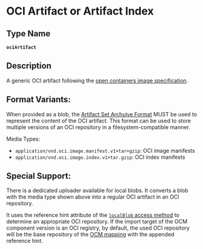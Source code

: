 # OCI Artifact or Artifact Index

## Type Name
**`ociArtifact`**

## Description
A generic OCI artifact following the [open containers image specification](https://github.com/opencontainers/image-spec/blob/main/spec.md).

## Format Variants:

When provided as a blob, the [Artifact Set Archuive Format](../common/formatspec.md#artifact-set-archive-format)
MUST be used to represent the content of the OCI artifact.
This format can be used to store multiple versions of an OCI repository
in a filesystem-compatible manner.

Media Types:

- `application/vnd.oci.image.manifest.v1+tar+gzip`: OCI image manifests
- `application/vnd.oci.image.index.v1+tar.gzip`: OCI index manifests

## Special Support:

There is a dedicated uploader available for local blobs. It converts a blob with the media type shown above into a regular OCI artifact in an OCI repository.

It uses the reference hint attribute of the [`localBlob` access method](../02-access-types/localblob.md) to determine an appropriate OCI repository. If the import target of the OCM component version is an OCI registry, by default, the used OCI repository will be the base repository of the [OCM mapping](../../03-persistence/02-mappings.md#mappings-for-ocm-persistence) with the appended reference hint.
